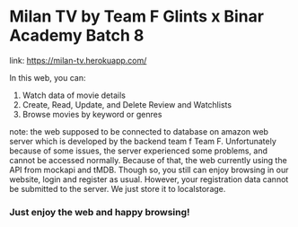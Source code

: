 # Milan TV by Team F Glints x Binar Academy Batch 8
link: https://milan-tv.herokuapp.com/

In this web, you can: 
1. Watch data of movie details
2. Create, Read, Update, and Delete Review and Watchlists
3. Browse movies by keyword or genres


note: the web supposed to be connected to database on amazon web server which is developed by the backend team f Team F. Unfortunately because of some issues, the server experienced some problems, and cannot be accessed normally. Because of that, the web currently using the API from mockapi and tMDB. Though so, you still can enjoy browsing in our website, login and register as usual. However, your registration data cannot be submitted to the server. We just store it to localstorage.

### Just enjoy the web and happy browsing!
